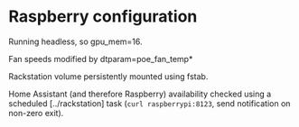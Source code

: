 # Raspberry configuration

Running headless, so gpu_mem=16.

Fan speeds modified by dtparam=poe_fan_temp*

Rackstation volume persistently mounted using fstab.

Home Assistant (and therefore Raspberry) availability checked using a scheduled [../rackstation] task (`curl raspberrypi:8123`, send notification on non-zero exit).
